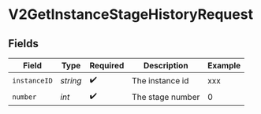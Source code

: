# V2GetInstanceStageHistoryRequest


## Fields

| Field              | Type               | Required           | Description        | Example            |
| ------------------ | ------------------ | ------------------ | ------------------ | ------------------ |
| `instanceID`       | *string*           | :heavy_check_mark: | The instance id    | xxx                |
| `number`           | *int*              | :heavy_check_mark: | The stage number   | 0                  |